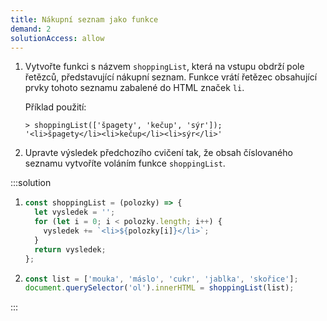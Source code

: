 ```yaml
---
title: Nákupní seznam jako funkce
demand: 2
solutionAccess: allow
---
```


1. Vytvořte funkci s názvem `shoppingList`, která na vstupu obdrží pole řetězců, představující nákupní seznam. Funkce vrátí řetězec obsahující prvky tohoto seznamu zabalené do HTML značek `li`.

   Příklad použití:

   ```jscon
   > shoppingList(['špagety', 'kečup', 'sýr']);
   '<li>špagety</li><li>kečup</li><li>sýr</li>'
   ```

1. Upravte výsledek předchozího cvičení tak, že obsah číslovaného seznamu vytvoříte voláním funkce `shoppingList`.

:::solution

1. ```js
   const shoppingList = (polozky) => {
     let vysledek = '';
     for (let i = 0; i < polozky.length; i++) {
       vysledek += `<li>${polozky[i]}</li>`;
     }
     return vysledek;
   };
   ```

1. ```js
   const list = ['mouka', 'máslo', 'cukr', 'jablka', 'skořice'];
   document.querySelector('ol').innerHTML = shoppingList(list);
   ```

:::
